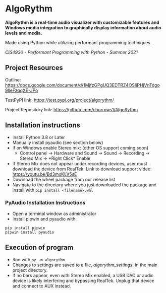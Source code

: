# AlgoRythm
**AlgoRythm is a real-time audio visualizer with customizable features and Windows media integration to graphically display information about audio levels and media.**

Made using Python while utilizing performant programming techniques.

_CIS4930 - Performant Programming with Python - Summer 2021_

## Project Resources

Outline: https://docs.google.com/document/d/1MjfzGPgUQ3EDTRZ4OSIiPHjVnTdgo9IleFzqqXE-JPo

TestPyPI link: https://test.pypi.org/project/algorythm/

Project Repository link: https://github.com/cburrows1/AlgoRythm

## Installation instructions
- Install Python 3.8 or Later
- Manually install pyaudio (see section below)
- If on Windows enable Stereo mix: (other OS support coming soon)
  - Control panel -> Hardware and Sound -> Sound -> Recording -> Stereo Mix -> \*Right Click\* Enable
- If Stereo Mix does not appear under recording devices, user must download the device from RealTek. Link to download support video: https://youtu.be/Bd3moKLV5sE
- Download the wheel package from our release list
- Navigate to the directory where you just downloaded the package and install with `pip install <filename>.whl`

### PyAudio Installation Instructions
- Open a terminal window as administrator
- Install pipwin and pyaudio with:
```
pip install pipwin
pipwin install pyaudio
```

## Execution of program
- Run with `py -m algorythm`
- Changes to settings are saved to a file, _algorythm_settings_, in the main project directory.
- If no bars appear, even with Stereo Mix enabled, a USB DAC or audio device is likely interfering and bypassing RealTek. Unplug that device and connect to AUX instead.

